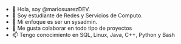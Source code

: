 - 👋 Hola, soy @mariosuarezDEV.
- 👀 Soy estudiante de Redes y Servicios de Computo.
- 🌱 Mi enfoque es ser un sysadmin.
- 💞️ Me gusta colaborar en todo tipo de proyectos
- 📫 Tengo conocimiento en SQL, Linux, Java, C++, Python y Bash

<!---
mariosuarezDEV/mariosuarezDEV is a ✨ special ✨ repository because its `README.md` (this file) appears on your GitHub profile.
You can click the Preview link to take a look at your changes.
--->
